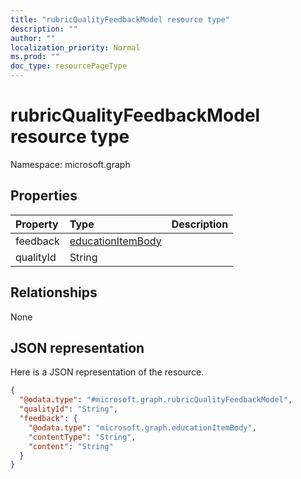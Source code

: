 ```yaml
---
title: "rubricQualityFeedbackModel resource type"
description: ""
author: ""
localization_priority: Normal
ms.prod: ""
doc_type: resourcePageType
---
```


# rubricQualityFeedbackModel resource type


Namespace: microsoft.graph



## Properties
|Property|Type|Description|
|:---|:---|:---|
|feedback|[educationItemBody](../resources/educationitembody.md)||
|qualityId|String||

## Relationships
None

## JSON representation
Here is a JSON representation of the resource.
<!-- {
  "blockType": "resource",
  "@odata.type": "microsoft.graph.rubricQualityFeedbackModel"
}
-->
``` json
{
  "@odata.type": "#microsoft.graph.rubricQualityFeedbackModel",
  "qualityId": "String",
  "feedback": {
    "@odata.type": "microsoft.graph.educationItemBody",
    "contentType": "String",
    "content": "String"
  }
}
```

